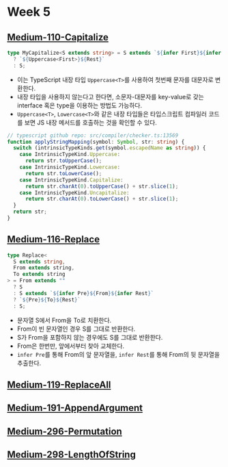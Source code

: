 # Week 5

## [Medium-110-Capitalize](./medium/110-capitalize.ts)

```ts
type MyCapitalize<S extends string> = S extends `${infer First}${infer Rest}`
  ? `${Uppercase<First>}${Rest}`
  : S;
```

- 이는 TypeScript 내장 타입 `Uppercase<T>`를 사용하여 첫번째 문자를 대문자로 변환한다.
- 내장 타입을 사용하지 않는다고 한다면, 소문자-대문자를 key-value로 갖는 interface 혹은 type을 이용하는 방법도 가능하다.
- `Uppercase<T>`, `Lowercase<T>`와 같은 내장 타입들은 타입스크립트 컴파일러 코드를 보면 JS 내장 메서드를 호출하는 것을 확인할 수 있다.

```ts
// typescript github repo: src/compiler/checker.ts:13569
function applyStringMapping(symbol: Symbol, str: string) {
  switch (intrinsicTypeKinds.get(symbol.escapedName as string)) {
    case IntrinsicTypeKind.Uppercase:
      return str.toUpperCase();
    case IntrinsicTypeKind.Lowercase:
      return str.toLowerCase();
    case IntrinsicTypeKind.Capitalize:
      return str.charAt(0).toUpperCase() + str.slice(1);
    case IntrinsicTypeKind.Uncapitalize:
      return str.charAt(0).toLowerCase() + str.slice(1);
  }
  return str;
}
```

## [Medium-116-Replace](./medium/116-replace.ts)

```ts
type Replace<
  S extends string,
  From extends string,
  To extends string
> = From extends ""
  ? S
  : S extends `${infer Pre}${From}${infer Rest}`
  ? `${Pre}${To}${Rest}`
  : S;
```

- 문자열 S에서 From을 To로 치환한다.
- From이 빈 문자열인 경우 S를 그대로 반환한다.
- S가 From을 포함하지 않는 경우에도 S를 그대로 반환한다.
- From은 한번만, 앞에서부터 찾아 교체한다.
- `infer Pre`를 통해 From의 앞 문자열을, `infer Rest`를 통해 From의 뒷 문자열을 추출한다.

## [Medium-119-ReplaceAll](./medium/119-replace-all.ts)

## [Medium-191-AppendArgument](./medium/191-append-argument.ts)

## [Medium-296-Permutation](./medium/296-permutation.ts)

## [Medium-298-LengthOfString](./medium/298-length-of-string.ts)

```

```
